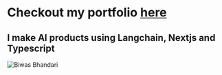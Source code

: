 # Checkout my portfolio [here](https://www.biwasbhandari.com.np)
## I make AI products using Langchain, Nextjs and Typescript
![Biwas Bhandari](https://media.giphy.com/media/Tz30dcgKE3GCTYpxol/giphy.gif)



